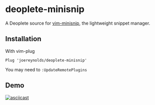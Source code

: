 # deoplete-minisnip

A Deoplete source for [vim-minisnip](https://github.com/joereynolds/vim-minisnip), the lightweight snippet manager.

## Installation

With vim-plug

```
Plug 'joereynolds/deoplete-minisnip'
```

You may need to `:UpdateRemotePlugins`

## Demo

[![asciicast](https://asciinema.org/a/iDJMTBZfmTftp34SuWoPHpGAR.png)](https://asciinema.org/a/iDJMTBZfmTftp34SuWoPHpGAR)
